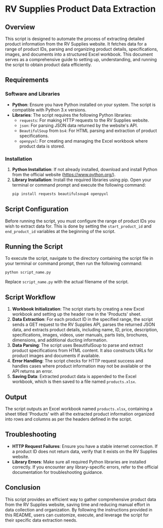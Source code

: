 # RV Supplies Product Data Extraction

## Overview
This script is designed to automate the process of extracting detailed product information from the RV Supplies website. It fetches data for a range of product IDs, parsing and organizing product details, specifications, images, and documents into a structured Excel workbook. This document serves as a comprehensive guide to setting up, understanding, and running the script to obtain product data efficiently.

## Requirements

### Software and Libraries
- **Python**: Ensure you have Python installed on your system. The script is compatible with Python 3.x versions.
- **Libraries**: The script requires the following Python libraries:
  - `requests`: For making HTTP requests to the RV Supplies website.
  - `json`: For parsing JSON data returned by the website's API.
  - `BeautifulSoup` from `bs4`: For HTML parsing and extraction of product specifications.
  - `openpyxl`: For creating and managing the Excel workbook where product data is stored.

### Installation
1. **Python Installation**: If not already installed, download and install Python from the official website (https://www.python.org/).
2. **Library Installation**: Install the required libraries using pip. Open your terminal or command prompt and execute the following command:
   ```bash
   pip install requests beautifulsoup4 openpyxl
   ```

## Script Configuration
Before running the script, you must configure the range of product IDs you wish to extract data for. This is done by setting the `start_product_id` and `end_product_id` variables at the beginning of the script.

## Running the Script
To execute the script, navigate to the directory containing the script file in your terminal or command prompt, then run the following command:
```bash
python script_name.py
```
Replace `script_name.py` with the actual filename of the script.

## Script Workflow
1. **Workbook Initialization**: The script starts by creating a new Excel workbook and setting up the header row in the 'Products' sheet.
2. **Data Extraction**: For each product ID in the specified range, the script sends a GET request to the RV Supplies API, parses the returned JSON data, and extracts product details, including name, ID, price, description, specifications, images, videos, user manuals, parts lists, brochures, dimensions, and additional ducting information.
3. **Data Parsing**: The script uses BeautifulSoup to parse and extract product specifications from HTML content. It also constructs URLs for product images and documents if available.
4. **Error Handling**: The script checks for HTTP request success and handles cases where product information may not be available or the API returns an error.
5. **Saving Data**: Extracted product data is appended to the Excel workbook, which is then saved to a file named `products.xlsx`.

## Output
The script outputs an Excel workbook named `products.xlsx`, containing a sheet titled 'Products' with all the extracted product information organized into rows and columns as per the headers defined in the script.

## Troubleshooting
- **HTTP Request Failures**: Ensure you have a stable internet connection. If a product ID does not return data, verify that it exists on the RV Supplies website.
- **Library Errors**: Make sure all required Python libraries are installed correctly. If you encounter any library-specific errors, refer to the official documentation for troubleshooting guidance.

## Conclusion
This script provides an efficient way to gather comprehensive product data from the RV Supplies website, saving time and reducing manual effort in data collection and organization. By following the instructions provided in this README, users can customize, execute, and leverage the script for their specific data extraction needs.